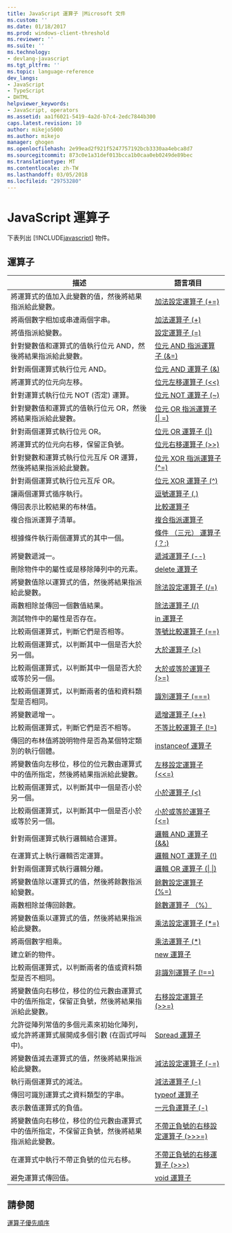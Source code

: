 ```yaml
---
title: JavaScript 運算子 |Microsoft 文件
ms.custom: ''
ms.date: 01/18/2017
ms.prod: windows-client-threshold
ms.reviewer: ''
ms.suite: ''
ms.technology:
- devlang-javascript
ms.tgt_pltfrm: ''
ms.topic: language-reference
dev_langs:
- JavaScript
- TypeScript
- DHTML
helpviewer_keywords:
- JavaScript, operators
ms.assetid: aa1f6021-5419-4a2d-b7c4-2edc7844b300
caps.latest.revision: 10
author: mikejo5000
ms.author: mikejo
manager: ghogen
ms.openlocfilehash: 2e99ead2f921f5247757192bcb3330aa4ebca8d7
ms.sourcegitcommit: 873c0e1a31def013bcca1b0caa0eb0249de89bec
ms.translationtype: MT
ms.contentlocale: zh-TW
ms.lasthandoff: 03/05/2018
ms.locfileid: "29753280"
---
```

# <a name="javascript-operators"></a>JavaScript 運算子
下表列出 [!INCLUDE[javascript](../../javascript/includes/javascript-md.md)] 物件。  
  
## <a name="operators"></a>運算子  
  
|描述|語言項目|  
|-----------------|----------------------|  
|將運算式的值加入此變數的值，然後將結果指派給此變數。|[加法設定運算子 (+=)](../../javascript/reference/addition-assignment-operator-decrement-equal-javascript.md)|  
|將兩個數字相加或串連兩個字串。|[加法運算子 (+)](../../javascript/reference/addition-operator-decrement-javascript.md)|  
|將值指派給變數。|[設定運算子 (=)](../../javascript/reference/assignment-operator-decrement-equal-javascript.md)|  
|針對變數值和運算式的值執行位元 AND，然後將結果指派給此變數。|[位元 AND 指派運算子 (&=)](../../javascript/reference/bitwise-and-assignment-operator-decrement-equal-javascript.md)|  
|針對兩個運算式執行位元 AND。|[位元 AND 運算子 (&)](../../javascript/reference/bitwise-and-operator-decrement-javascript.md)|  
|將運算式的位元向左移。|[位元左移運算子 (<\<)](../../javascript/reference/bitwise-left-shift-operator-decrement-javascript.md)|  
|針對運算式執行位元 NOT (否定) 運算。|[位元 NOT 運算子 (~)](../../javascript/reference/bitwise-not-operator-decrement-tilde-javascript.md)|  
|針對變數值和運算式的值執行位元 OR，然後將結果指派給此變數。|[位元 OR 指派運算子 (&#124; =)](../../javascript/reference/bitwise-or-assignment-operator-decrement-equal-javascript.md)|  
|針對兩個運算式執行位元 OR。|[位元 OR 運算子 (&#124;)](../../javascript/reference/bitwise-or-operator-decrement-javascript.md)|  
|將運算式的位元向右移，保留正負號。|[位元右移運算子 (>>)](../../javascript/reference/bitwise-right-shift-operator-decrement-javascript.md)|  
|針對變數和運算式執行位元互斥 OR 運算，然後將結果指派給此變數。|[位元 XOR 指派運算子 (^=)](../../javascript/reference/bitwise-xor-assignment-operator-decrement-hat-equal-javascript.md)|  
|針對兩個運算式執行位元互斥 OR。|[位元 XOR 運算子 (^)](../../javascript/reference/bitwise-xor-operator-decrement-hat-javascript.md)|  
|讓兩個運算式循序執行。|[逗號運算子 (,)](../../javascript/reference/comma-operator-decrement-javascript.md)|  
|傳回表示比較結果的布林值。|[比較運算子](../../javascript/reference/comparison-operators-javascript.md)|  
|複合指派運算子清單。|[複合指派運算子](../../javascript/reference/compound-assignment-operators-javascript.md)|  
|根據條件執行兩個運算式的其中一個。|[條件 （三元） 運算子 (？:)](../../javascript/reference/conditional-ternary-operator-decrement-javascript.md)|  
|將變數遞減一。|[遞減運算子 (--)](../../javascript/reference/increment-and-decrement-operators-javascript.md)|  
|刪除物件中的屬性或是移除陣列中的元素。|[delete 運算子](../../javascript/reference/delete-operator-decrementjavascript.md)|  
|將變數值除以運算式的值，然後將結果指派給此變數。|[除法設定運算子 (/=)](../../javascript/reference/division-assignment-operator-decrement-equal-javascript.md)|  
|兩數相除並傳回一個數值結果。|[除法運算子 (/)](../../javascript/reference/division-operator-decrement-javascript.md)|  
|測試物件中的屬性是否存在。|[in 運算子](../../javascript/reference/in-operator-decrementjavascript.md)|  
|比較兩個運算式，判斷它們是否相等。|[等號比較運算子 (==)](../../javascript/reference/comparison-operators-javascript.md)|  
|比較兩個運算式，以判斷其中一個是否大於另一個。|[大於運算子 (>)](../../javascript/reference/comparison-operators-javascript.md)|  
|比較兩個運算式，以判斷其中一個是否大於或等於另一個。|[大於或等於運算子 (>=)](../../javascript/reference/comparison-operators-javascript.md)|  
|比較兩個運算式，以判斷兩者的值和資料類型是否相同。|[識別運算子 (===)](../../javascript/reference/comparison-operators-javascript.md)|  
|將變數遞增一。|[遞增運算子 (++)](../../javascript/reference/increment-and-decrement-operators-javascript.md)|  
|比較兩個運算式，判斷它們是否不相等。|[不等比較運算子 (!=)](../../javascript/reference/comparison-operators-javascript.md)|  
|傳回的布林值將說明物件是否為某個特定類別的執行個體。|[instanceof 運算子](../../javascript/reference/instanceof-operator-decrementjavascript.md)|  
|將變數值向左移位，移位的位元數由運算式中的值所指定，然後將結果指派給此變數。|[左移設定運算子 (<<=)](../../javascript/reference/left-shift-assignment-operator-decrement-equal-javascript.md)|  
|比較兩個運算式，以判斷其中一個是否小於另一個。|[小於運算子 (<)](../../javascript/reference/comparison-operators-javascript.md)|  
|比較兩個運算式，以判斷其中一個是否小於或等於另一個。|[小於或等於運算子 (\<=)](../../javascript/reference/comparison-operators-javascript.md)|  
|針對兩個運算式執行邏輯結合運算。|[邏輯 AND 運算子 (&&)](../../javascript/reference/logical-and-operator-decrement-javascript.md)|  
|在運算式上執行邏輯否定運算。|[邏輯 NOT 運算子 (!)](../../javascript/reference/logical-not-operator-decrement-exclpt-javascript.md)|  
|針對兩個運算式執行邏輯分離。|[邏輯 OR 運算子 (&#124; &#124;)](../../javascript/reference/logical-or-operator-decrement-javascript.md)|  
|將變數值除以運算式的值，然後將餘數指派給變數。|[餘數設定運算子 (%=)](../../javascript/reference/modulus-assignment-operator-decrement-javascript.md)|  
|兩數相除並傳回餘數。|[餘數運算子 （%）](../../javascript/reference/modulus-operator-decrementjavascript.md)|  
|將變數值乘以運算式的值，然後將結果指派給此變數。|[乘法設定運算子 (*=)](../../javascript/reference/multiplication-assignment-operator-decrement-equal-javascript.md)|  
|將兩個數字相乘。|[乘法運算子 (*)](../../javascript/reference/multiplication-operator-decrement-javascript.md)|  
|建立新的物件。|[new 運算子](../../javascript/reference/new-operator-decrementjavascript.md)|  
|比較兩個運算式，以判斷兩者的值或資料類型是否不相同。|[非識別運算子 (!==)](../../javascript/reference/comparison-operators-javascript.md)|  
|將變數值向右移位，移位的位元數由運算式中的值所指定，保留正負號，然後將結果指派給此變數。|[右移設定運算子 (>>=)](../../javascript/reference/right-shift-assignment-operator-decrement-equal-javascript.md)|  
|允許從陣列常值的多個元素來初始化陣列，或允許將運算式展開成多個引數 (在函式呼叫中)。|[Spread 運算子](../../javascript/reference/spread-operator-decrement-dot-dot-dot-javascript.md)|  
|將變數值減去運算式的值，然後將結果指派給此變數。|[減法設定運算子 (-=)](../../javascript/reference/subtraction-assignment-operator-decrement-equal-javascript.md)|  
|執行兩個運算式的減法。|[減法運算子 (-)](../../javascript/reference/subtraction-operator-decrement-javascript.md)|  
|傳回可識別運算式之資料類型的字串。|[typeof 運算子](../../javascript/reference/typeof-operator-decrementjavascript.md)|  
|表示數值運算式的負值。|[一元負運算子 (-)](../../javascript/reference/subtraction-operator-decrement-javascript.md)|  
|將變數值向右移位，移位的位元數由運算式中的值所指定，不保留正負號，然後將結果指派給此變數。|[不帶正負號的右移設定運算子 (>>>=)](../../javascript/reference/unsigned-right-shift-assignment-operator-decrement-equal-javascript.md)|  
|在運算式中執行不帶正負號的位元右移。|[不帶正負號的右移運算子 (>>>)](../../javascript/reference/unsigned-right-shift-operator-decrement-javascript.md)|  
|避免運算式傳回值。|[void 運算子](../../javascript/reference/void-operator-decrementjavascript.md)|  
  
## <a name="see-also"></a>請參閱  
 [運算子優先順序](../../javascript/operator-subtractprecedence-javascript.md)